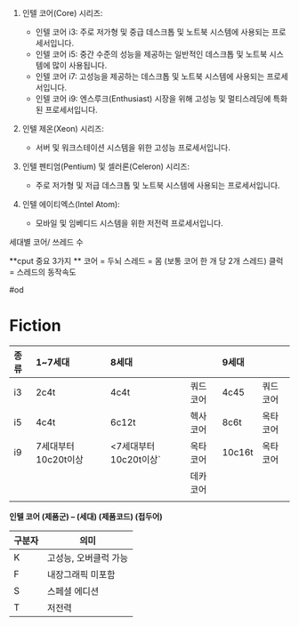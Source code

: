 
1. 인텔 코어(Core) 시리즈:
    
    - 인텔 코어 i3: 주로 저가형 및 중급 데스크톱 및 노트북 시스템에 사용되는 프로세서입니다.
    - 인텔 코어 i5: 중간 수준의 성능을 제공하는 일반적인 데스크톱 및 노트북 시스템에 많이 사용됩니다.
    - 인텔 코어 i7: 고성능을 제공하는 데스크톱 및 노트북 시스템에 사용되는 프로세서입니다.
    - 인텔 코어 i9: 엔스루크(Enthusiast) 시장을 위해 고성능 및 멀티스레딩에 특화된 프로세서입니다.
2. 인텔 제온(Xeon) 시리즈:
    
    - 서버 및 워크스테이션 시스템을 위한 고성능 프로세서입니다.
3. 인텔 펜티엄(Pentium) 및 셀러론(Celeron) 시리즈:
    
    - 주로 저가형 및 저급 데스크톱 및 노트북 시스템에 사용되는 프로세서입니다.
4. 인텔 에이티엑스(Intel Atom):
    
    - 모바일 및 임베디드 시스템을 위한 저전력 프로세서입니다.


세대별 코어/ 쓰레드 수 

**cput 중요 3가지 **
코어 = 두뇌
스레드 = 몸 (보통 코어 한 개 당 2개 스레드)
클럭 = 스레드의 동작속도



#od
# Fiction

| 종류  | 1~7세대          | 8세대              |      | 9세대    |      |
| :-- | :------------- | :--------------- | ---- | :----- | ---- |
| i3  | 2c4t           | 4c4t             | 쿼드코어 | 4c45   | 쿼드코어 |
| i5  | 4c4t           | 6c12t            | 헥사코어 | 8c6t   | 옥타코어 |
| i9  | 7세대부터 10c20t이상 | <7세대부터 10c20t이상` | 옥타코어 | 10c16t | 옥타코어 |
|     |                |                  | 데카코어 |        |      |
|     |                |                  |      |        |      |

  
**인텔 코어 (제품군) – (세대) (제품코드) (접두어)**

| 구분자 | 의미           |
| --- | ------------ |
| K   | 고성능, 오버클럭 가능 |
| F   | 내장그래픽 미포함    |
| S   | 스페셜 에디션      |
| T   | 저전력          |
